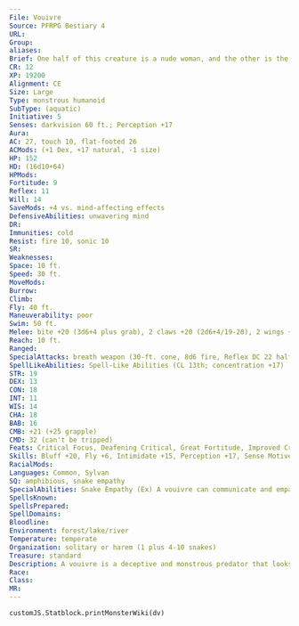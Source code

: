 ```yaml
---
File: Vouivre
Source: PFRPG Bestiary 4
URL: 
Group: 
aliases: 
Brief: One half of this creature is a nude woman, and the other is the front end of a slithering, winged dragon.
CR: 12
XP: 19200
Alignment: CE
Size: Large
Type: monstrous humanoid
SubType: (aquatic)
Initiative: 5
Senses: darkvision 60 ft.; Perception +17
Aura: 
AC: 27, touch 10, flat-footed 26
ACMods: (+1 Dex, +17 natural, -1 size)
HP: 152
HD: (16d10+64)
HPMods: 
Fortitude: 9
Reflex: 11
Will: 14
SaveMods: +4 vs. mind-affecting effects
DefensiveAbilities: unwavering mind
DR: 
Immunities: cold
Resist: fire 10, sonic 10
SR: 
Weaknesses: 
Space: 10 ft.
Speed: 30 ft.
MoveMods: 
Burrow: 
Climb: 
Fly: 40 ft.
Maneuverability: poor
Swim: 50 ft.
Melee: bite +20 (3d6+4 plus grab), 2 claws +20 (2d6+4/19-20), 2 wings +14 (1d8+2)
Reach: 10 ft.
Ranged: 
SpecialAttacks: breath weapon (30-ft. cone, 8d6 fire, Reflex DC 22 half, usable every 1d4 rounds)
SpellLikeAbilities: Spell-Like Abilities (CL 13th; concentration +17)   At Will-charm person (DC 15), comprehend languages, ghost sound (DC 14), speak with animals (snakes only)   1/day-charm animal (DC 15, snakes only), shout (DC 18), song of discord (DC 19)
STR: 19
DEX: 13
CON: 18
INT: 11
WIS: 14
CHA: 18
BAB: 16
CMB: +21 (+25 grapple)
CMD: 32 (can't be tripped)
Feats: Critical Focus, Deafening Critical, Great Fortitude, Improved Critical (claw), Improved Initiative, Iron Will, Weapon Focus (bite), Weapon Focus (claw)
Skills: Bluff +20, Fly +6, Intimidate +15, Perception +17, Sense Motive +10, Stealth +12, Swim +12
RacialMods: 
Languages: Common, Sylvan
SQ: amphibious, snake empathy
SpecialAbilities: Snake Empathy (Ex) A vouivre can communicate and empathize with snakes. It can use Diplomacy to alter such an animal's attitude, and when doing so gains a +4 racial bonus on the check.  Unwavering Mind (Ex) A vouivre gains a +4 bonus on saving throws to resist mind-affecting effects.
SpellsKnown: 
SpellsPrepared: 
SpellDomains: 
Bloodline: 
Environment: forest/lake/river
Temperature: temperate
Organization: solitary or harem (1 plus 4-10 snakes)
Treasure: standard
Description: A vouivre is a deceptive and monstrous predator that looks like a humanoid woman from the waist up and the front end of a green-scaled dragon from the waist down. It shuns the company of its own kind, preferring evil fey (particularly water-dwelling ones such as nixies) for intelligent conversation and mundane snakes for companionship. A vouivre is 12 feet long from head to head, weighs 500 pounds, and can live 200 years. Vouivres make their homes in small caves near calm waters. They like to decorate their lairs with shiny coins, jewelry, and bright silks. One might place some of its treasure in the water outside to lure in curious humanoids, and bathe in these waters as a further enticement, hiding its reptilian half until prey is within striking distance. Because a vouivre can breathe water or air (from either head), it often grabs a creature, then retreats underwater to wait for the opponent to drown. It prefers humanoid flesh, but will feed on any available warm-blooded prey. Vouivres have an affinity for music, and their magic is often accompanied by singing or subtle musical vibrations from their scales. When a vouivre dies, its dragon head disgorges a 2-foot-diameter glassy egg. After around 6 weeks, the egg hatches into one or two vouivres, which take 7 years to reach maturity. These offspring resemble humanoids the mother has eaten, so it prefers to feast on attractive and strong victims. The young also adapt to the appearance of nearby reptilian creatures.
Race: 
Class: 
MR: 
---
```

```dataviewjs
customJS.Statblock.printMonsterWiki(dv)
```
